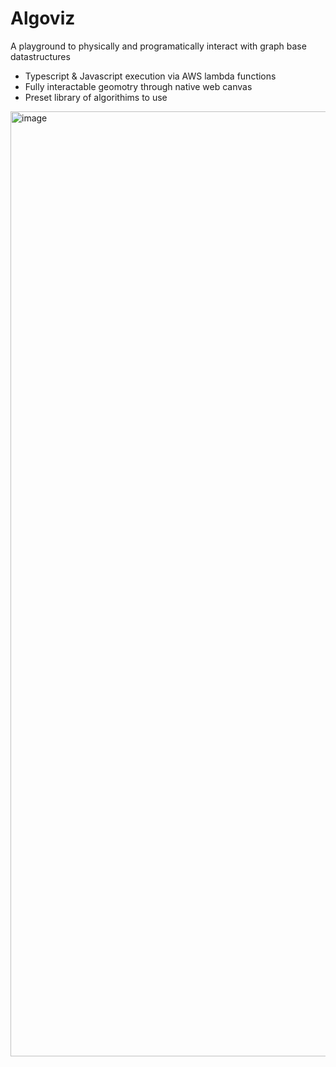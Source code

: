 # Algoviz
A playground to physically and programatically interact with graph base datastructures
- Typescript & Javascript execution via AWS lambda functions
- Fully interactable geomotry through native web canvas
- Preset library of algorithims to use


<img width="1512" alt="image" src="https://github.com/RobPruzan/Algoviz/assets/97781863/7490eda4-f882-477a-8551-14535b496778">


